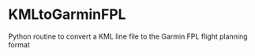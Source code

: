 # KMLtoGarminFPL
Python routine to convert a KML line file to the Garmin FPL flight planning format
